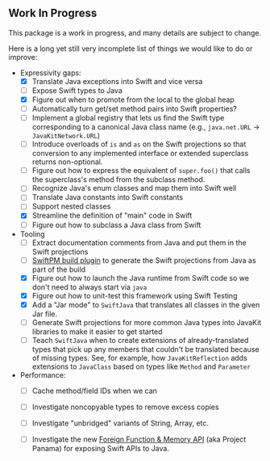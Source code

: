 ## Work In Progress

This package is a work in progress, and many details are subject to change.

Here is a long yet still very incomplete list of things we would like to do or
improve:

- Expressivity gaps:
    - [x] Translate Java exceptions into Swift and vice versa
    - [ ] Expose Swift types to Java
    - [x] Figure out when to promote from the local to the global heap
    - [ ] Automatically turn get/set method pairs into Swift properties?
    - [ ] Implement a global registry that lets us find the Swift type corresponding to a canonical Java class name (e.g., `java.net.URL` -> `JavaKitNetwork.URL`)
    - [ ] Introduce overloads of `is` and `as` on the Swift projections so that conversion to any implemented interface or extended superclass returns non-optional.
    - [ ] Figure out how to express the equivalent of `super.foo()` that calls the superclass's method from the subclass method.
    - [ ] Recognize Java's enum classes and map them into Swift well
    - [ ] Translate Java constants into Swift constants
    - [ ] Support nested classes
    - [x] Streamline the definition of "main" code in Swift
    - [ ] Figure out how to subclass a Java class from Swift
- Tooling
    - [ ] Extract documentation comments from Java and put them in the Swift projections
    - [ ] [SwiftPM build plugin](https://github.com/swiftlang/swift-package-manager/blob/main/Documentation/Plugins.md) to generate the Swift projections from Java as part of the build
    - [x] Figure out how to launch the Java runtime from Swift code so we don't need to always start via `java`
    - [x] Figure out how to unit-test this framework using Swift Testing
    - [x] Add a "Jar mode" to `SwiftJava` that translates all classes in the given Jar file.
    - [ ] Generate Swift projections for more common Java types into JavaKit libraries to make it easier to get started
    - [ ] Teach `SwiftJava` when to create extensions of already-translated types that pick up any members that couldn't be translated because of missing types. See, for example, how `JavaKitReflection` adds extensions to `JavaClass` based on types like `Method` and `Parameter`
- Performance:
    - [ ] Cache method/field IDs when we can
    - [ ] Investigate noncopyable types to remove excess copies
    - [ ] Investigate "unbridged" variants of String, Array, etc.
    - [ ] Investigate the new [Foreign Function & Memory API](https://bugs.openjdk.org/browse/JDK-8312523) (aka Project Panama) for exposing Swift APIs to Java.

